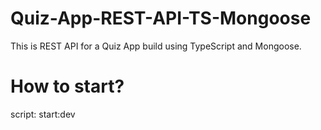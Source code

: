 # Quiz-App-REST-API-TS-Mongoose
This is REST API for a Quiz App build using TypeScript and Mongoose.

# How to start?
script: start:dev